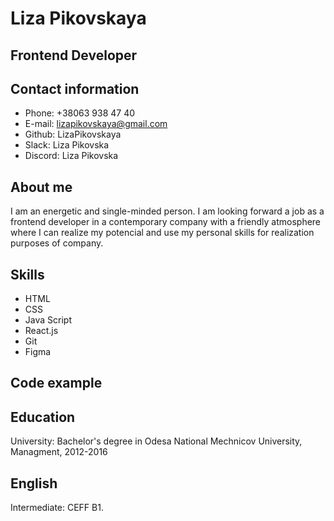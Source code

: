 # Liza Pikovskaya

## Frontend Developer

## Contact information
* Phone: +38063 938 47 40
* E-mail: lizapikovskaya@gmail.com
* Github: LizaPikovskaya
* Slack: Liza Pikovska
* Discord: Liza Pikovska

## About me 
I am an energetic and single-minded person. I am looking forward a job as a frontend developer in a contemporary company with a friendly atmosphere where I can realize my potencial and use my personal skills for realization purposes of company. 

## Skills
* HTML
* CSS
* Java Script
* React.js
* Git
* Figma

## Code example

## Education
University: Bachelor's degree in Odesa National Mechnicov University, Managment, 2012-2016

## English
Intermediate: CEFF B1. 

